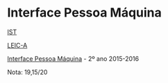 # Interface Pessoa Máquina

[IST](https://tecnico.ulisboa.pt/pt/) 

[LEIC-A](https://fenix.tecnico.ulisboa.pt/cursos/leic-a/descricao)

[Interface Pessoa Máquina](https://fenix.tecnico.ulisboa.pt/disciplinas/IPM201113/2015-2016/2-semestre) - 2º ano 2015-2016

Nota: 19,15/20
